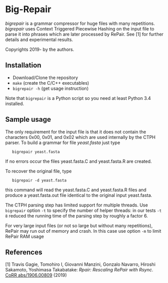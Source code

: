 # Big-Repair

*bigrepair* is a grammar compressor for huge files with many repetitions. *bigrepair* uses Context Triggered Piecewise Hashing on the input file to parse it into phrases which are later processed by RePair. See [1] for further details and experimental results. 

Copyrights 2019- by the authors. 
 

## Installation

* Download/Clone the repository
* `make` (create the C/C++ executables) 
* `bigrepair -h` (get usage instruction)

Note that `bigrepair` is a Python script so you need at least Python 3.4 installed.
 


## Sample usage

The only requirement for the input file is that it does not contain the characters 0x00, 0x01, and 0x02 which are used internally by the CTPH parser. To build a grammar for file *yeast.fasta* just type

       bigrepair yeast.fasta

If no errors occur the files yeast.fasta.C and yeast.fasta.R are created.

To recover the original file, type

       bigrepair -d yeast.fasta

this command will read the yeast.fasta.C and yeast.fasta.R files and produce a yeast.fasta.out file identical to the original input yeast.fasta. 

The CTPH parsing step has limited support for multiple threads. Use `bigrepair` option `-t` to specify the number of helper threads: in our tests `-t 8` reduced the running time of the parsing step by roughly a factor 6. 

For very large input files (or not so large but without many repetitions), RePair may run out of memory and crash. In this case use option `-m` to limit RePair RAM usage

## References

\[1\] Travis Gagie, Tomohiro I, Giovanni Manzini, Gonzalo Navarro, Hiroshi Sakamoto, Yoshimasa Takabatake: *Rpair: Rescaling RePair with Rsync*. [CoRR abs/1906.00809](https://arxiv.org/abs/1906.00809) (2019)

